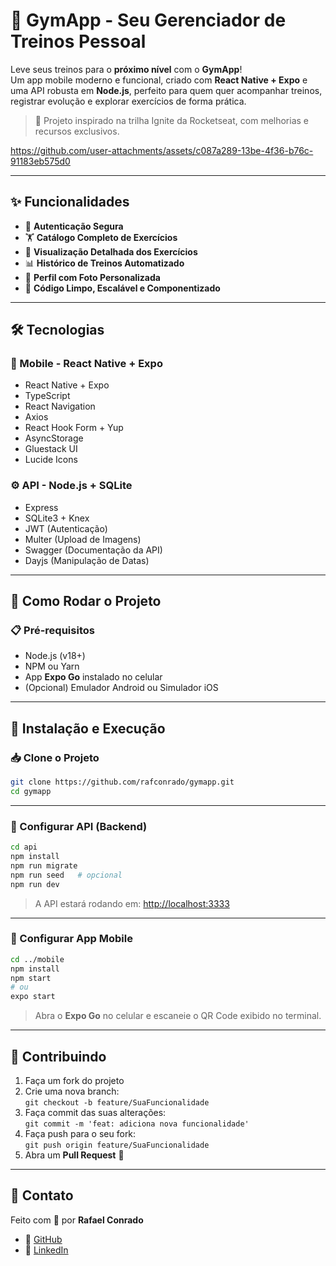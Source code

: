 # 💪 GymApp - Seu Gerenciador de Treinos Pessoal

Leve seus treinos para o **próximo nível** com o **GymApp**!  
Um app mobile moderno e funcional, criado com **React Native + Expo** e uma API robusta em **Node.js**, perfeito para quem quer acompanhar treinos, registrar evolução e explorar exercícios de forma prática.

> 📲 Projeto inspirado na trilha Ignite da Rocketseat, com melhorias e recursos exclusivos.



https://github.com/user-attachments/assets/c087a289-13be-4f36-b76c-91183eb575d0




---

## ✨ Funcionalidades

- 🔐 **Autenticação Segura**
- 🏋️ **Catálogo Completo de Exercícios**
- 📖 **Visualização Detalhada dos Exercícios**
- 📊 **Histórico de Treinos Automatizado**
- 👤 **Perfil com Foto Personalizada**
- 💎 **Código Limpo, Escalável e Componentizado**

---

## 🛠️ Tecnologias

### 📱 Mobile - React Native + Expo

- React Native + Expo
- TypeScript
- React Navigation
- Axios
- React Hook Form + Yup
- AsyncStorage
- Gluestack UI
- Lucide Icons

### ⚙️ API - Node.js + SQLite

- Express
- SQLite3 + Knex
- JWT (Autenticação)
- Multer (Upload de Imagens)
- Swagger (Documentação da API)
- Dayjs (Manipulação de Datas)

---

## 🚀 Como Rodar o Projeto

### 📋 Pré-requisitos

- Node.js (v18+)
- NPM ou Yarn
- App **Expo Go** instalado no celular
- (Opcional) Emulador Android ou Simulador iOS

---

## 🚀 Instalação e Execução

### 📥 Clone o Projeto

```bash
git clone https://github.com/rafconrado/gymapp.git
cd gymapp
```

---

### 🔌 Configurar API (Backend)

```bash
cd api
npm install
npm run migrate
npm run seed   # opcional
npm run dev
```

> A API estará rodando em: [http://localhost:3333](http://localhost:3333)

---

### 📱 Configurar App Mobile

```bash
cd ../mobile
npm install
npm start
# ou
expo start
```

> Abra o **Expo Go** no celular e escaneie o QR Code exibido no terminal.

---

## 🤝 Contribuindo

1. Faça um fork do projeto  
2. Crie uma nova branch:  
   `git checkout -b feature/SuaFuncionalidade`  
3. Faça commit das suas alterações:  
   `git commit -m 'feat: adiciona nova funcionalidade'`  
4. Faça push para o seu fork:  
   `git push origin feature/SuaFuncionalidade`  
5. Abra um **Pull Request** 🚀

---

## 📧 Contato

Feito com 💙 por **Rafael Conrado**

- 🔗 [GitHub](https://github.com/rafconrado)
- 🔗 [LinkedIn](https://linkedin.com/in/rafconradoo)
